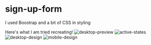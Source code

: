 # sign-up-form
I used Boostrap and a bit of CSS in styling

Here's what I am tried recreating!
![desktop-preview](https://user-images.githubusercontent.com/64229688/131395776-7d780e1e-75af-494d-8b4a-e41daada74c9.jpg)
![active-states](https://user-images.githubusercontent.com/64229688/131395784-41806e45-e921-4006-926e-038339c5c8fe.jpg)
![desktop-design](https://user-images.githubusercontent.com/64229688/131395787-7539a893-3d9a-4c6e-b624-deb216e72789.jpg)
![mobile-design](https://user-images.githubusercontent.com/64229688/131395781-00bd82f9-bd7e-4b2e-90f1-5a2051a8444e.jpg)

